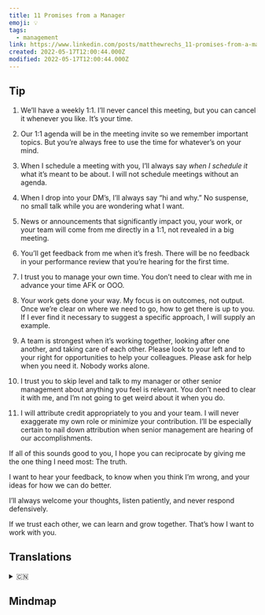 ```yaml
---
title: 11 Promises from a Manager
emoji: 💡
tags:
  - management
link: https://www.linkedin.com/posts/matthewrechs_11-promises-from-a-manager-1-well-have-activity-6921531546298384384-C94R/
created: 2022-05-17T12:00:44.000Z
modified: 2022-05-17T12:00:44.000Z
---
```


## Tip

1. We’ll have a weekly 1:1. I’ll never cancel this meeting, but you can cancel it whenever you like. It’s your time.

2. Our 1:1 agenda will be in the meeting invite so we remember important topics. But you’re always free to use the time for whatever’s on your mind.

3. When I schedule a meeting with you, I’ll always say _when I schedule it_ what it’s meant to be about. I will not schedule meetings without an agenda.

4. When I drop into your DM’s, I’ll always say “hi and why.” No suspense, no small talk while you are wondering what I want.

5. News or announcements that significantly impact you, your work, or your team will come from me directly in a 1:1, not revealed in a big meeting.

6. You’ll get feedback from me when it’s fresh. There will be no feedback in your performance review that you’re hearing for the first time.

7. I trust you to manage your own time. You don’t need to clear with me in advance your time AFK or OOO.

8. Your work gets done your way. My focus is on outcomes, not output. Once we’re clear on where we need to go, how to get there is up to you. If I ever find it necessary to suggest a specific approach, I will supply an example.

9. A team is strongest when it’s working together, looking after one another, and taking care of each other. Please look to your left and to your right for opportunities to help your colleagues. Please ask for help when you need it. Nobody works alone.

10. I trust you to skip level and talk to my manager or other senior management about anything you feel is relevant. You don’t need to clear it with me, and I’m not going to get weird about it when you do.

11. I will attribute credit appropriately to you and your team. I will never exaggerate my own role or minimize your contribution. I’ll be especially certain to nail down attribution when senior management are hearing of our accomplishments.

If all of this sounds good to you, I hope you can reciprocate by giving me the one thing I need most: The truth.

I want to hear your feedback, to know when you think I’m wrong, and your ideas for how we can do better.

I’ll always welcome your thoughts, listen patiently, and never respond defensively.

If we trust each other, we can learn and grow together. That’s how I want to work with you.

## Translations

<details>
   <summary>🇨🇳</summary>

</details>

## Mindmap

![]()
